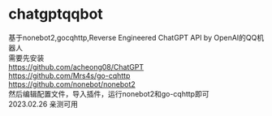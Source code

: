 # chatgptqqbot  
基于nonebot2,gocqhttp,Reverse Engineered ChatGPT API by OpenAI的QQ机器人  
需要先安装  
https://github.com/acheong08/ChatGPT  
https://github.com/Mrs4s/go-cqhttp  
https://github.com/nonebot/nonebot2  
然后编辑配置文件，导入插件，运行nonebot2和go-cqhttp即可  
2023.02.26 亲测可用  
